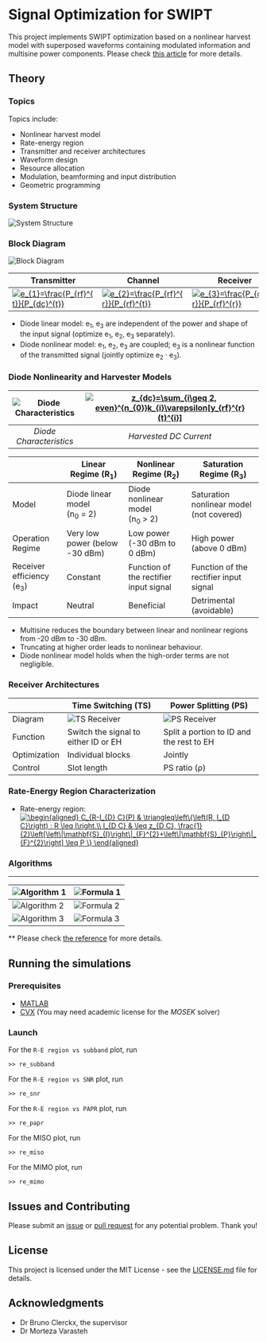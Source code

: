 # Signal Optimization for SWIPT

This project implements SWIPT optimization based on a nonlinear harvest model with superposed waveforms containing modulated information and multisine power components. Please check [this article](https://ieeexplore.ieee.org/document/8115220) for more details.

## Theory

### Topics

Topics include:

- Nonlinear harvest model
- Rate-energy region
- Transmitter and receiver architectures
- Waveform design
- Resource allocation
- Modulation, beamforming and input distribution
- Geometric programming

### System Structure

![System Structure](https://raw.githubusercontent.com/SnowzTail/signal-optimization-for-wireless-information-and-power-transmission/master/src/images/System%20Structure.png)

### Block Diagram

![Block Diagram](https://raw.githubusercontent.com/SnowzTail/signal-optimization-for-wireless-information-and-power-transmission/master/src/images/Block%20Diagram.png)



| Transmitter                                                  | Channel                                                      | Receiver                                                     |
| ------------------------------------------------------------ | ------------------------------------------------------------ | ------------------------------------------------------------ |
| <a href="https://www.codecogs.com/eqnedit.php?latex=e_{1}=\frac{P_{rf}^{t}}{P_{dc}^{t}}" target="_blank"><img src="https://latex.codecogs.com/gif.latex?e_{1}=\frac{P_{rf}^{t}}{P_{dc}^{t}}" title="e_{1}=\frac{P_{rf}^{t}}{P_{dc}^{t}}" /></a> | <a href="https://www.codecogs.com/eqnedit.php?latex=e_{2}=\frac{P_{rf}^{r}}{P_{rf}^{t}}" target="_blank"><img src="https://latex.codecogs.com/gif.latex?e_{2}=\frac{P_{rf}^{r}}{P_{rf}^{t}}" title="e_{2}=\frac{P_{rf}^{r}}{P_{rf}^{t}}" /></a> | <a href="https://www.codecogs.com/eqnedit.php?latex=e_{3}=\frac{P_{dc}^{r}}{P_{rf}^{r}}" target="_blank"><img src="https://latex.codecogs.com/gif.latex?e_{3}=\frac{P_{dc}^{r}}{P_{rf}^{r}}" title="e_{3}=\frac{P_{dc}^{r}}{P_{rf}^{r}}" /></a> |

- Diode linear model: e<sub>1</sub>, e<sub>3</sub> are independent of the power and shape of the input signal (optimize e<sub>1</sub>, e<sub>2</sub>, e<sub>3</sub> separately).
- Diode nonlinear model: e<sub>1</sub>, e<sub>2</sub>, e<sub>3</sub> are coupled; e<sub>3</sub> is a nonlinear function of the transmitted signal (jointly optimize e<sub>2</sub> &middot; e<sub>3</sub>).

### Diode Nonlinearity and Harvester Models

| ![Diode Characteristics](https://raw.githubusercontent.com/SnowzTail/signal-optimization-for-wireless-information-and-power-transmission/master/src/images/Diode%20Characteristics.png) | <a href="https://www.codecogs.com/eqnedit.php?latex=z_{dc}=\sum_{i\geq&space;2,&space;even}^{n_{0}}k_{i}\varepsilon[y_{rf}^{r}(t)^{i}]" target="_blank"><img src="https://latex.codecogs.com/gif.latex?z_{dc}=\sum_{i\geq&space;2,&space;even}^{n_{0}}k_{i}\varepsilon[y_{rf}^{r}(t)^{i}]" title="z_{dc}=\sum_{i\geq 2, even}^{n_{0}}k_{i}\varepsilon[y_{rf}^{r}(t)^{i}]" /></a> |
| :----------------------------------------------------------: | :----------------------------------------------------------: |
|                   _Diode Characteristics_                    |                    _Harvested DC Current_                    |

|                                     | Linear Regime (R<sub>1</sub>)                    | Nonlinear Regime (R<sub>2</sub>)                    | Saturation Regime (R<sub>3</sub>)        |
| ----------------------------------- | ------------------------------------------------ | --------------------------------------------------- | ---------------------------------------- |
| Model                               | Diode linear model (n<sub>0</sub>&nbsp;=&nbsp;2) | Diode nonlinear model (n<sub>0</sub>&nbsp;>&nbsp;2) | Saturation nonlinear model (not covered) |
| Operation Regime                    | Very low power (below -30&nbsp;dBm)              | Low power (-30&nbsp;dBm to 0&nbsp;dBm)              | High power (above 0&nbsp;dBm)            |
| Receiver efficiency (e<sub>3</sub>) | Constant                                         | Function of the rectifier input signal              | Function of the rectifier input signal   |
| Impact                              | Neutral                                          | Beneficial                                          | Detrimental (avoidable)                  |

- Multisine reduces the boundary between linear and nonlinear regions from -20&nbsp;dBm to -30&nbsp;dBm.
- Truncating at higher order leads to nonlinear behaviour.
- Diode nonlinear model holds when the high-order terms are not negligible.

### Receiver Architectures

|              | Time Switching (TS)                                          | Power Splitting (PS)                                         |
| ------------ | ------------------------------------------------------------ | ------------------------------------------------------------ |
| Diagram      | ![TS Receiver](https://raw.githubusercontent.com/SnowzTail/signal-optimization-for-wireless-information-and-power-transmission/master/src/images/TS%20Receiver.png) | ![PS Receiver](https://raw.githubusercontent.com/SnowzTail/signal-optimization-for-wireless-information-and-power-transmission/master/src/images/PS%20Receiver.png) |
| Function     | Switch the signal to either ID or EH                         | Split a portion to ID and the rest to EH                     |
| Optimization | Individual blocks                                            | Jointly                                                      |
| Control      | Slot length                                                  | PS ratio (&rho;)                                             |

### Rate-Energy Region Characterization

- Rate-energy region: <a href="https://www.codecogs.com/eqnedit.php?latex=\begin{aligned}&space;C_{R-I_{D}&space;C}(P)&space;&&space;\triangleq\left\{\left(R,&space;I_{D&space;C}\right)&space;:&space;R&space;\leq&space;I\right.\\&space;I_{D&space;C}&space;&&space;\leq&space;z_{D&space;C},&space;\frac{1}{2}\left[\left\|\mathbf{S}_{I}\right\|_{F}^{2}&plus;\left\|\mathbf{S}_{P}\right\|_{F}^{2}\right]&space;\leq&space;P&space;\}&space;\end{aligned}" target="_blank"><img src="https://latex.codecogs.com/gif.latex?\begin{aligned}&space;C_{R-I_{D}&space;C}(P)&space;&&space;\triangleq\left\{\left(R,&space;I_{D&space;C}\right)&space;:&space;R&space;\leq&space;I\right.\\&space;I_{D&space;C}&space;&&space;\leq&space;z_{D&space;C},&space;\frac{1}{2}\left[\left\|\mathbf{S}_{I}\right\|_{F}^{2}&plus;\left\|\mathbf{S}_{P}\right\|_{F}^{2}\right]&space;\leq&space;P&space;\}&space;\end{aligned}" title="\begin{aligned} C_{R-I_{D} C}(P) & \triangleq\left\{\left(R, I_{D C}\right) : R \leq I\right.\\ I_{D C} & \leq z_{D C}, \frac{1}{2}\left[\left\|\mathbf{S}_{I}\right\|_{F}^{2}+\left\|\mathbf{S}_{P}\right\|_{F}^{2}\right] \leq P \} \end{aligned}" /></a>

### Algorithms

---

| ![Algorithm 1](https://raw.githubusercontent.com/SnowzTail/signal-optimization-for-wireless-information-and-power-transmission/master/src/images/Algorithm%201.png) | ![Formula 1](https://raw.githubusercontent.com/SnowzTail/signal-optimization-for-wireless-information-and-power-transmission/master/src/images/Formula%201.png) |
| ------------------------------------------------------------ | ------------------------------------------------------------ |
| ![Algorithm 2](https://raw.githubusercontent.com/SnowzTail/signal-optimization-for-wireless-information-and-power-transmission/master/src/images/Algorithm%202.png) | ![Formula 2](https://raw.githubusercontent.com/SnowzTail/signal-optimization-for-wireless-information-and-power-transmission/master/src/images/Formula%202.png) |
| ![Algorithm 3](https://raw.githubusercontent.com/SnowzTail/signal-optimization-for-wireless-information-and-power-transmission/master/src/images/Algorithm%203.png) | ![Formula 3](https://raw.githubusercontent.com/SnowzTail/signal-optimization-for-wireless-information-and-power-transmission/master/src/images/Formula%203.png) |

** Please check [the reference](https://ieeexplore.ieee.org/document/8115220) for more details.

## Running the simulations

### Prerequisites

- [MATLAB](https://www.mathworks.com/products/matlab.html)
- [CVX](http://cvxr.com/cvx/) (You may need academic license for the _MOSEK_ solver)

### Launch

For the `R-E region vs subband` plot, run

```
>> re_subband
```

For the `R-E region vs SNR` plot, run

```
>> re_snr
```
For the `R-E region vs PAPR` plot, run

```
>> re_papr
```
For the MISO plot, run

```
>> re_miso
```
For the MIMO plot, run

```
>> re_mimo
```
## Issues and Contributing

Please submit an [issue](https://github.com/SnowzTail/signal-optimization-for-wireless-information-and-power-transmission/issues) or [pull request](https://github.com/SnowzTail/signal-optimization-for-wireless-information-and-power-transmission/pulls) for any potential problem. Thank you!

## License

This project is licensed under the MIT License - see the [LICENSE.md](LICENSE.md) file for details.

## Acknowledgments

- Dr Bruno Clerckx, the supervisor
- Dr Morteza Varasteh

